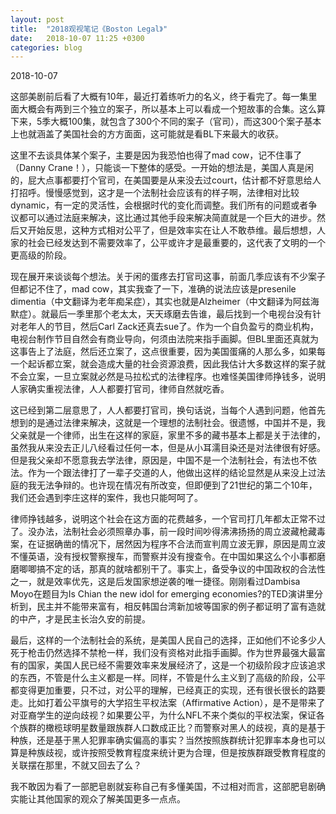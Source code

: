 ```yaml
---
layout: post
title:  "2018观视笔记《Boston Legal》"
date:   2018-10-07 11:25 +0300
categories: blog
---
```


2018-10-07

这部美剧前后看了大概有10年，最近打着练听力的名义，终于看完了。每一集里面大概会有两到三个独立的案子，所以基本上可以看成一个短故事的合集。这么算下来，5季大概100集，就包含了300个不同的案子（官司），而这300个案子基本上也就涵盖了美国社会的方方面面，这可能就是看BL下来最大的收获。

这里不去谈具体某个案子，主要是因为我恐怕也得了mad cow，记不住事了（Danny Crane！），只能谈一下整体的感受。一开始的想法是，美国人真是闲的，屁大点事都要打个官司，在美国要是从来没去过court，估计都不好意思给人打招呼。慢慢感觉到，这才是一个法制社会应该有的样子啊，法律相对比较dynamic，有一定的灵活性，会根据时代的变化而调整。我们所有的问题或者争议都可以通过法庭来解决，这比通过其他手段来解决简直就是一个巨大的进步。然后又开始反思，这种方式相对公平了，但是效率实在让人不敢恭维。最后想想，人家的社会已经发达到不需要效率了，公平或许才是最重要的，这代表了文明的一个更高级的阶段。

现在展开来谈谈每个想法。关于闲的蛋疼去打官司这事，前面几季应该有不少案子但都记不住了，mad cow，其实我查了一下，准确的说法应该是presenile dimentia（中文翻译为老年痴呆症），其实也就是Alzheimer（中文翻译为阿兹海默症）。就最后一季里那个老太太，天天琢磨去告谁，最后找到一个电视台没有针对老年人的节目，然后Carl Zack还真去sue了。作为一个自负盈亏的商业机构，电视台制作节目自然会有商业导向，何须由法院来指手画脚。但BL里面还真就为这事告上了法庭，然后还立案了，这点很重要，因为美国蛋痛的人那么多，如果每一个起诉都立案，就会造成大量的社会资源浪费，因此我估计大多数这样的案子就不会立案，一旦立案就必然是马拉松式的法律程序。也难怪美国律师挣钱多，说明人家确实重视法律，人人都要打官司，律师自然就吃香。

这已经到第二层意思了，人人都要打官司，换句话说，当每个人遇到问题，他首先想到的是通过法律来解决，这就是一个理想的法制社会。很遗憾，中国并不是，我父亲就是一个律师，出生在这样的家庭，家里不多的藏书基本上都是关于法律的，虽然我从来没去正儿八经看过任何一本，但是从小耳濡目染还是对法律很有好感。但是我父亲却不愿意我去学法律，原因是，中国不是一个法制社会，有法也不依法。作为一个跟法律打了一辈子交道的人，他做出这样的结论显然是从来没上过法庭的我无法争辩的。也许现在情况有所改变，但即便到了21世纪的第二个10年，我们还会遇到李庄这样的案件，我也只能呵呵了。

律师挣钱越多，说明这个社会在这方面的花费越多，一个官司打几年都太正常不过了。没办法，法制社会必须照章办事，前一段时间吵得沸沸扬扬的周立波藏枪藏毒案，在证据确凿的情况下，居然因为程序不合法而宣判周立波无罪，原因是周立波不懂英语，没有授权警察搜车，而警察并没有搜查令。在中国如果这么个小事都磨磨唧唧搞不定的话，那真的就啥都别干了。事实上，备受争议的中国政权的合法性之一，就是效率优先，这是后发国家想逆袭的唯一捷径。刚刚看过Dambisa Moyo在题目为Is Chian the new idol for emerging economies?的TED演讲里分析到，民主并不能带来富有，相反韩国台湾新加坡等国家的例子都证明了富有造就的中产，才是民主长治久安的前提。

最后，这样的一个法制社会的系统，是美国人民自己的选择，正如他们不论多少人死于枪击仍然选择不禁枪一样，我们没有资格对此指手画脚。作为世界最强大最富有的国家，美国人民已经不需要效率来发展经济了，这是一个初级阶段才应该追求的东西，不管是什么主义都是一样。同样，不管是什么主义到了高级的阶段，公平都变得更加重要，只不过，对公平的理解，已经真正的实现，还有很长很长的路要走。比如打着公平旗号的大学招生平权法案（Affirmative Action），是不是带来了对亚裔学生的逆向歧视？如果要公平，为什么NFL不来个类似的平权法案，保证各个族群的橄榄球明星数量跟族群人口数成正比？而警察对黑人的歧视，真的是基于种族，还是基于黑人犯罪率确实偏高的事实？当然按照族群统计犯罪率本身也可以算是种族歧视，或许按照受教育程度来统计更为合理，但是按族群跟受教育程度的关联摆在那里，不就又回去了么？

我不敢因为看了一部肥皂剧就妄称自己有多懂美国，不过相对而言，这部肥皂剧确实能让其他国家的观众了解美国更多一点点。




<!--end-->
